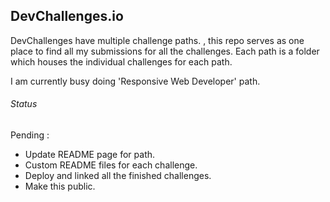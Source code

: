## DevChallenges.io

DevChallenges have multiple challenge paths. , this repo serves as one place to find all my submissions for all the challenges. 
Each path is a folder which houses the individual challenges for each path.

I am currently busy doing 'Responsive Web Developer' path.

###### Status 

Pending : 
- Update README page for path.
- Custom  README files for each challenge.
- Deploy and linked all the  finished challenges.
- Make this public. 
